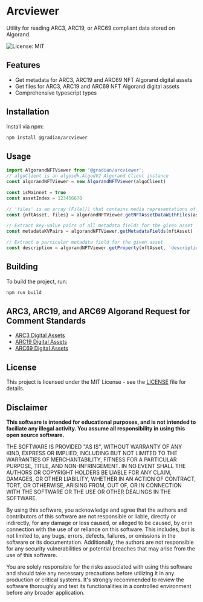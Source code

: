 # Arcviewer

Utility for reading ARC3, ARC19, or ARC69 compliant data stored on Algorand.

![License: MIT](https://img.shields.io/badge/License-MIT-yellow.svg)

## Features

- Get metadata for ARC3, ARC19 and ARC69 NFT Algorand digital assets
- Get files for ARC3, ARC19 and ARC69 NFT Algorand digital assets
- Comprehensive typescript types

## Installation

Install via npm:

```bash
npm install @gradian/arcviewer
```

## Usage

```javascript
import AlgorandNFTViewer from '@gradian/arcviewer';
// algoClient is an algosdk.AlgodV2 Algorand Client instance
const algorandNFTViewer = new AlgorandNFTViewer(algoClient)

const isMainnet = true
const assetIndex = 123456678

// 'files' is an array (File[]) that contains media representations of the asset, like images or music. 'nftAsset' (of type NFTAsset) holds all the related metadata.
const {nftAsset, files} = algorandNFTViewer.getNFTAssetDataWithFiles(assetIndex, isMainnet)

// Extract key-value pairs of all metadata fields for the given asset
const metadataKVPairs = algorandNFTViewer.getMetadataFields(nftAsset)

// Extract a particular metadata field for the given asset
const description = algorandNFTViewer.getProperty(nftAsset, 'description')
```

## Building

To build the project, run:

```bash
npm run build
```

## ARC3, ARC19, and ARC69 Algorand Request for Comment Standards

- [ARC3 Digital Assets](https://github.com/algorandfoundation/ARCs/blob/main/ARCs/arc-0003.md)
- [ARC19 Digital Assets](https://github.com/algorandfoundation/ARCs/blob/main/ARCs/arc-0019.md)
- [ARC69 Digital Assets](https://github.com/algorandfoundation/ARCs/blob/main/ARCs/arc-0069.md)

## License

This project is licensed under the MIT License - see the [LICENSE](./LICENSE) file for details.


## Disclaimer

**This software is intended for educational purposes, and is not intended to faciliate any illegal activity. You assume all responsibility in using this open source software.**

THE SOFTWARE IS PROVIDED "AS IS", WITHOUT WARRANTY OF ANY KIND, EXPRESS OR IMPLIED, INCLUDING BUT NOT LIMITED TO THE WARRANTIES OF MERCHANTABILITY, FITNESS FOR A PARTICULAR PURPOSE, TITLE, AND NON-INFRINGEMENT. IN NO EVENT SHALL THE AUTHORS OR COPYRIGHT HOLDERS BE LIABLE FOR ANY CLAIM, DAMAGES, OR OTHER LIABILITY, WHETHER IN AN ACTION OF CONTRACT, TORT, OR OTHERWISE, ARISING FROM, OUT OF, OR IN CONNECTION WITH THE SOFTWARE OR THE USE OR OTHER DEALINGS IN THE SOFTWARE.

By using this software, you acknowledge and agree that the authors and contributors of this software are not responsible or liable, directly or indirectly, for any damage or loss caused, or alleged to be caused, by or in connection with the use of or reliance on this software. This includes, but is not limited to, any bugs, errors, defects, failures, or omissions in the software or its documentation. Additionally, the authors are not responsible for any security vulnerabilities or potential breaches that may arise from the use of this software.

You are solely responsible for the risks associated with using this software and should take any necessary precautions before utilizing it in any production or critical systems. It's strongly recommended to review the software thoroughly and test its functionalities in a controlled environment before any broader application.

